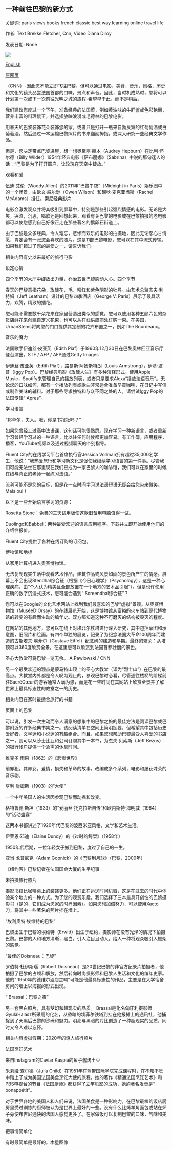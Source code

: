 ## 一种前往巴黎的新方式

关键词: paris views books french classic best way learning online travel life

作者: Text Brekke Fletcher, Cnn, Video Diana Diroy

发表日期: None

![](https://cdn.cnn.com/cnnnext/dam/assets/200403134511-10-paris-virtual-experiences-eiffel-tower-super-tease.jpg)

[English](A%20new%20way%20to%20travel%20to%20Paris.md)

[原网页](https://edition.cnn.com/travel/article/escape-to-paris/index.html)

（CNN）-因此您不能立即飞往巴黎，但可以通过电影，美食，音乐，风格，历史和文化的镜头品尝法国首都的口味，景点和声音。因此，当时机成熟时，您将可以计划第一次或下一次前往光明之城的旅程-希望早于此，而不是稍后。

我们建议您度过一个下午，准备经典的法国菜，例如黄油味的牛肝酱或色彩艳丽，营养丰富的料理鼠王，并选择放映浪漫或毛德林的巴黎电影。

用春天的巴黎装饰花朵装饰您的家。或者只是打开一瓶来自勃艮第的红葡萄酒或白葡萄酒，然后通过一本运输巴黎照片的书来翻阅拇指，或深入研究一些经典文学作品。

但是，您决定带点巴黎进屋，想一想奥黛丽·赫本（Audrey Hepburn）在比利·怀尔德（Billy Wilder）1954年经典电影《萨布丽娜》（Sabrina）中说的那句迷人的话：“巴黎是为了打开窗户，让玫瑰在天空中绽放。”

观看和爱

伍迪·艾伦（Woody Allen）的2011年“巴黎午夜”（Midnight in Paris）娱乐圈中的一个场景，由欧文·威尔逊（Owen Wilson）和瑞秋·麦克亚当斯（Rachel McAdams）担任。索尼经典影片

电影会激发观众并将其吸引到屏幕中，特别是那些引起强烈情感的电影。无论是大笑，哭泣，沉思，唱歌还是回想起来，观看有关巴黎的电影或在巴黎拍摄的老电影都可以使您感到自己好像正走在那些著名的鹅卵石街道上。

由于巴黎是众多经典，令人难忘，悲惨而欢乐的电影的拍摄地，因此无论您心甘情愿，肯定会有一张您会喜欢的照片。这是11部巴黎电影，您可以在其中流式传输。如果我们错过了您的最爱之一，请告诉我们。

相关内容有史以来最好的旅行电影

设定心情

四个季节的大厅中绽放出力量，乔治五世巴黎感动人心。四个季节

春天的巴黎意指花朵，玫瑰花，毛，粉红和紫色阴影的牡丹。由艺术总监杰夫·利特姆（Jeff Leatham）设计的巴黎四季酒店（George V. Paris）展示了最具活力，欢腾，精致的插花。

您可能不需要数千朵花来在家里营造出类似的感觉。您可以使用各种五颜六色的杂货店鲜花来创建自定义花束，也可以从在线供应商处订购一束。在美国，UrbanStems将向您的门口提供其定制的花卉布置之一，例如The Bourdeaux。

音乐的魔力

法国歌手伊迪丝·皮亚芙（Edith Piaf）于1960年12月30日在巴黎奥林匹亚音乐厅登台演出。STF / AFP / AFP通过Getty Images

伊迪丝·皮亚芙（Edith Piaf），路易斯·阿姆斯特朗（Louis Armstrong），伊基·波普（Iggy Pop）。巴黎经典电影《玫瑰人生》有多种演绎形式。使用Apple Music，Spotify来管理自己的播放列表，或者只是要求Alexa“播放法语音乐”。无论您的口味如何，都有一个播放列表或歌曲非常适合准备早晨咖啡，在日记中写信或制作美味的辅料。对于那些寻求独特和与众不同之处的人，请尝试Iggy Pop的法国专辑“ Apres”。

学习语言

“邦卓尔，夫人。哦，你是书报社吗？”

如果您曾经上过高中法语课，这句话可能很熟悉。现在学习一种新语言，或者重新学习曾经学习过的一种语言，比以往任何时候都更加容易。有工作簿，应用程序，播客，YouTube视频以及通过视频聊天的个别指导。

Fluent City的在线学习平台首席执行官Jessica Vollman拥有超过35,000名学生，他说：“我热爱旅行和学习新文化是促使我继续学习语言的第一件事。尽管我们可能无法坐在那里现在我们已成为一家巴黎人的咖啡馆，我们可以在家里的时候在线与真正的老师一起练习法语。”

流利可能不是您的目标，但是花一点时间学习说法语短语无疑会给您带来微笑。 Mais oui！

以下是一些开始语言学习的资源：

Rosetta Stone：免费的三天试用版使这款旧备用电脑值得一试。

Duolingo和Babbel：两种最受欢迎​​的语言应用程序。下载并立即开始使用他们的介绍性报价。

Fluent City提供了各种在线订购的订阅包。

博物馆和地标

从家用计算机进入奥赛博物馆。

无法复制现实生活中观看艺术作品，建筑作品或风景如画的景色所产生的情感。屏幕上不会出现Stendhal综合征（根据《今日心理学》（Psychology），这是一种心理疾病，由“个人认为精美且全部放置在一个地方的艺术品引起”）。但是也许使用正确的数字沉浸式技术，您可能会遇到“ Screendhal综合征”？

您可以在Google的文化艺术网站上找到我们最喜欢的巴黎“虚拟”景观。从奥赛博物馆（MuséeD'Orsay）的在线展览开始，这是博物馆从富裕的火车站到现代博物馆的转变的有趣而生动的编年史。双方都知道这种不可磨灭的结构被毁灭的程度。

在网站的其他地方，您可以在线上对埃菲尔铁塔进行深入研究，其中包括草图和示意图，旧照片和绘画。有四个单独的展览，记录了为纪念法国大革命100周年而建造的古斯塔夫·埃菲尔（Gustave Eiffel）纪念碑的建造和早期。最终的繁荣：从塔顶可以360度欣赏全景，在这里您可以欣赏到法国首都壮丽的景色。

圣心大教堂可将巴黎一览无余。 A.Pawlowski / CNN

另一个最受欢迎的观点是蒙马特山顶上的圣心大教堂（译为“烈士山”）在巴黎的最高点。大教堂内外都是令人叹为观止的，参观巴黎时必看，尽管通往楼梯的阶梯前往SacréCœur的游客通常人满为患，而是花一些时间在其网站上欣赏全景并了解世界上最具标志性的教堂之一的历史。

相关内容在家时最适合旅行的书籍

页面上的巴黎

可以说，引发一次生动而令人满意的想象中的巴黎之旅的最佳方法是阅读巴黎或巴黎附近的许多经典书集之一。该阅读清单在空间上简明扼要，但希望其中包括历史爱好者，文学迷和小说迷的有趣组合。而且，如果您想帮助巴黎最受人喜爱的书店之一，则可以从莎士比亚和公司订购其中一本书，为杰夫·贝索斯（Jeff Bezos）的银行帐户提供一个急需的休息时间。

维克多·雨果（1862）的《悲惨世界》

前罪犯，其养女，爱情，损失和革命的故事。改编成多个系列，电影和屡获殊荣的音乐剧。

亨利·詹姆斯（1903）的“大使”

一个中年美国人的生活因参观巴黎而动摇和改变。

格特鲁德·斯坦（1933）的“爱丽丝·托克拉斯自传”和欧内斯特·海明威（1964）的“活动盛宴”

这两本书都讲述了1920年代巴黎的波西米亚风格，文学和艺术生活。

伊莱恩·邓迪（Elaine Dundy）的《过时的鳄梨》（1958年）

1950年代后期，一位年轻女子搬到巴黎，度过了自己的一生。

亚当·戈普尼克（Adam Gopnick）的《巴黎到月球》（巴黎，2000年）

《纽约客》巴黎记者在法国国会大厦的生平纪事

未拍摄旅行照片

摄影书籍比咖啡桌上的装饰更多。他们正在运送时间机器，这是在过去的时代中体验某个地方的一种方式。为了您的观赏乐趣，我们选择了三本最具开创性的巴黎摄影书（是的，它们成为您家的时尚因素）。如果您想加倍努力，可以使用Xacto刀，将其中一些著名的照片挂在墙上。

“埃利奥特·埃维特的巴黎”

巴黎出生于巴黎的埃维特（Erwitt）出生于纽约，摄影师在没有光泽的情况下拍摄巴黎。巴黎的人和地方清晰，黑白，引人注目且动人，给人一种将观众吸引入框架的感觉。

“最佳的Doisneau：巴黎”

罗伯特·杜伊斯瑙（Robert Doisneau）是20世纪巴黎的非官方纪录片拍摄者，他拍摄了巴黎的占领和解放，然后转向时尚摄影师和巴黎人生活和文化的编年史家。他的“ 1950年的德维尔酒店之吻”可能是他最具标志性的作品，主要是在大学宿舍房间的墙上以海报的形式出现。

“ Brassai：巴黎之夜”

另一套黑白照片，具有梦幻和超现实的品质。 Brassai是化名匈牙利摄影师GyulaHalász所采用的化名，从昏暗的埃菲尔铁塔到挂在他报摊上的通讯社，他捕捉到了天黑后巴黎的沙砾和魅力。明亮与黑暗的对比创造了一种超现实的品质，同时又令人难以忘怀。

相关内容虚拟假期：2020年的惊人旅行照片

法国烹饪艺术

来自Instagram的Caviar Kaspia的鱼子酱烤土豆

朱莉娅·查尔德（Julia Child）在1951年在蓝带国际学院完成课程时，在不知不觉中踏上了成为美国法国美食烹饪大使的旅程。她的著作《精通法国烹饪艺术》和PBS电视台的节目《法国厨师》都获得了立竿见影的成功，她的著名发音是“ bonappétit”。

对于世界各地的美国人和人们来说，法国美食是一种影响力，在巴黎最棒的饭店厨房里受过训练的厨师被认为是世界上最好的一些。没有什么比烤羊角面包或站在炉子旁使布吉尼通快的法国人感觉更多了。在家做饭可以复制巴黎的口味，气味和美味。

把事情简单化

有时最简单是最好的。木星图像